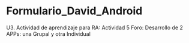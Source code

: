 # Formulario_David_Android
U3. Actividad de aprendizaje para RA: Actividad 5 Foro: Desarrollo de 2 APPs: una Grupal y otra Individual
